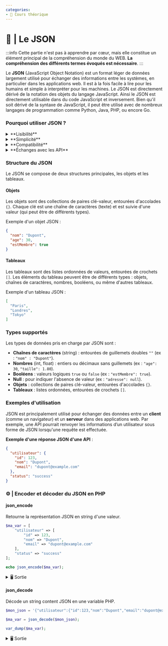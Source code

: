 ```yaml
---
categories:
- 📜 Cours théorique
---
```


# 📜 | Le JSON

:::info
Cette partie n'est pas à apprendre par cœur, mais elle constitue un élément principal de la compréhension du monde du WEB. **La compréhension des différents termes évoqués est nécessaire**.
:::

Le **JSON** (JavaScript Object Notation) est un format léger de données largement utilisé pour échanger des informations entre les systèmes, en particulier dans les applications web.
Il est à la fois facile à lire pour les humains et simple à interpréter pour les machines.
Le JSON est directement dérivé de la notation des objets du langage JavaScript. Ainsi le JSON est directement utilisable dans du code JavaScript et inversement.
Bien qu'il soit dérivé de la syntaxe de JavaScript, il peut être utilisé avec de nombreux langages de programmation comme Python, Java, PHP, ou encore Go.

### Pourquoi utiliser JSON ?

<details>
  <summary>**Lisibilité**</summary>

Le JSON est encodé en UTF-8 (c'est-à-dire pas en bytes comme 0xf6 0x3a). Sa syntaxe claire le rend facile à lire pour les humains.
</details>

<details>
  <summary>**Simplicité**</summary>

Moins verbeux que le XML, il est plus léger en termes de taille.

:::tip Le XML pour les curieux
```xml
<?xml version="1.0" encoding="UTF-8"?>

<shiporder orderid="889923" xmlns:xsi="http://www.w3.org/2001/XMLSchema-instance" xsi:noNamespaceSchemaLocation="shiporder.xsd">
  <orderperson>John Smith</orderperson>
  <shipto>
    <name>Ola Nordmann</name>
    <address>Langgt 23</address>
    <city>4000 Stavanger</city>
    <country>Norway</country>
  </shipto>
  <item>
    <title>Empire Burlesque</title>
    <note>Special Edition</note>
    <quantity>1</quantity>
    <price>10.90</price>
  </item>
  <item>
    <title>Hide your heart</title>
    <quantity>1</quantity>
    <price>9.90</price>
  </item>
</shiporder>
```
:::
</details>

<details>
  <summary>**Compatibilité**</summary>

JSON est pris en charge nativement par la plupart des langages de programmation modernes, facilitant ainsi son adoption dans divers contextes.
</details>

<details>
  <summary>**Échanges avec les API**</summary>

JSON est devenu le standard pour échanger des données dans les API web modernes.
</details>

### Structure du JSON

Le JSON se compose de deux structures principales, les objets et les tableaux.

#### Objets

Les objets sont des collections de paires clé-valeur, entourées d'accolades `{}`. Chaque clé est une chaîne de caractères (texte) et est suivie d'une valeur (qui peut être de différents types).

Exemple d'un objet JSON :
```json
{
  "nom": "Dupont",
  "age": 30,
  "estMembre": true
}
```

#### Tableaux

Les tableaux sont des listes ordonnées de valeurs, entourées de crochets `[]`. Les éléments du tableau peuvent être de différents types : objets, chaînes de caractères, nombres, booléens, ou même d'autres tableaux.

Exemple d'un tableau JSON :
```json
[
  "Paris",
  "Londres",
  "Tokyo"
]
```

### Types supportés

Les types de données pris en charge par JSON sont :

- **Chaînes de caractères** (string) : entourées de guillemets doubles `""` (ex : `"nom" : "Dupont"`).
- **Nombres** (int, float) : entiers ou décimaux sans guillemets (ex : `"age": 30`, `"taille": 1.80`).
- **Booléens** : valeurs logiques `true` ou `false` (ex : `"estMembre": true`).
- **Null** : pour indiquer l'absence de valeur (ex : `"adresse": null`).
- **Objets** : collections de paires clé-valeur, entourées d'accolades `{}`.
- **Tableaux** : listes ordonnées, entourées de crochets `[]`.

### Exemples d'utilisation

JSON est principalement utilisé pour échanger des données entre un **client** (comme un navigateur) et un **serveur** dans des applications web. Par exemple, une API pourrait renvoyer les informations d’un utilisateur sous forme de JSON lorsqu'une requête est effectuée.

**Exemple d'une réponse JSON d'une API** :
```json
{
  "utilisateur": {
    "id": 123,
    "nom": "Dupont",
    "email": "dupont@example.com"
  },
  "status": "success"
}
```

### ⚙️ | Encoder et décoder du JSON en PHP

#### json_encode

Retourne la représentation JSON en string d'une valeur.

```php
$ma_var = [
    "utilisateur" => [
        "id" => 123,
        "nom" => "Dupont",
        "email" => "dupont@example.com"
    ],
    "status" => "success"
];

echo json_encode($ma_var);
```

<details>
    <summary>🖥️ Sortie</summary>
```json
{"utilisateur":{"id":123,"nom":"Dupont","email":"dupont@example.com"},"status":"success"}
```
</details>

#### json_decode

Décode un string content JSON en une variable PHP.

```php
$mon_json = '{"utilisateur":{"id":123,"nom":"Dupont","email":"dupont@example.com"},"status":"success"}';

$ma_var = json_decode($mon_json);

var_dump($ma_var);
```

<details>
    <summary>🖥️ Sortie</summary>
```
object(stdClass)#2 (2) {
  ["utilisateur"]=>
  object(stdClass)#1 (3) {
    ["id"]=>
    int(123)
    ["nom"]=>
    string(6) "Dupont"
    ["email"]=>
    string(18) "dupont@example.com"
  }
  ["status"]=>
  string(7) "success"
}
```
</details>